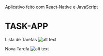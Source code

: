 
Aplicativo feito com React-Native e JavaScript

# TASK-APP

Lista de Tarefas
![alt text](https://i.postimg.cc/ZKSB6Jdc/Whats-App-Image-2021-12-23-at-11-15-55.jpg)



Nova Tarefa
![alt text](https://i.postimg.cc/Y2gL4vh0/Whats-App-Image-2021-12-23-at-11-15-54.jpg)
